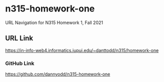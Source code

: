 # n315-homework-one
 URL Navigation for N315 Homework 1, Fall 2021

 ## URL Link
 https://in-info-web4.informatics.iupui.edu/~danttodd/n315/homework-one

 ### GitHub Link
 https://github.com/dannyodd/n315-homework-one
